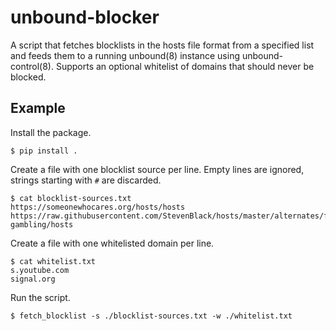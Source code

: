 # unbound-blocker

A script that fetches blocklists in the hosts file format from a specified list 
and feeds them to a running unbound(8) instance using unbound-control(8). 
Supports an optional whitelist of domains that should never be blocked.

## Example

Install the package.
```
$ pip install .
```

Create a file with one blocklist source per line. Empty lines are ignored, 
strings starting with `#` are discarded.
```
$ cat blocklist-sources.txt
https://someonewhocares.org/hosts/hosts
https://raw.githubusercontent.com/StevenBlack/hosts/master/alternates/fakenews-gambling/hosts
```

Create a file with one whitelisted domain per line.
```
$ cat whitelist.txt
s.youtube.com
signal.org
```

Run the script.
```
$ fetch_blocklist -s ./blocklist-sources.txt -w ./whitelist.txt
```
